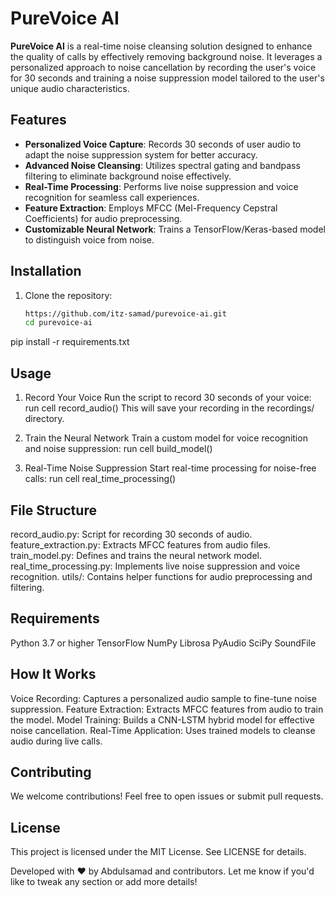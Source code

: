 # PureVoice AI

**PureVoice AI** is a real-time noise cleansing solution designed to enhance the quality of calls by effectively removing background noise. It leverages a personalized approach to noise cancellation by recording the user's voice for 30 seconds and training a noise suppression model tailored to the user's unique audio characteristics.

## Features

- **Personalized Voice Capture**: Records 30 seconds of user audio to adapt the noise suppression system for better accuracy.
- **Advanced Noise Cleansing**: Utilizes spectral gating and bandpass filtering to eliminate background noise effectively.
- **Real-Time Processing**: Performs live noise suppression and voice recognition for seamless call experiences.
- **Feature Extraction**: Employs MFCC (Mel-Frequency Cepstral Coefficients) for audio preprocessing.
- **Customizable Neural Network**: Trains a TensorFlow/Keras-based model to distinguish voice from noise.

## Installation

1. Clone the repository:
   ```bash
   https://github.com/itz-samad/purevoice-ai.git
   cd purevoice-ai

pip install -r requirements.txt



## Usage

1. Record Your Voice
Run the script to record 30 seconds of your voice:
run cell record_audio()
This will save your recording in the recordings/ directory.

2. Train the Neural Network
Train a custom model for voice recognition and noise suppression:
run cell build_model()

3. Real-Time Noise Suppression
Start real-time processing for noise-free calls:
run cell real_time_processing()

## File Structure
record_audio.py: Script for recording 30 seconds of audio.
feature_extraction.py: Extracts MFCC features from audio files.
train_model.py: Defines and trains the neural network model.
real_time_processing.py: Implements live noise suppression and voice recognition.
utils/: Contains helper functions for audio preprocessing and filtering.

## Requirements
Python 3.7 or higher
TensorFlow
NumPy
Librosa
PyAudio
SciPy
SoundFile



## How It Works
Voice Recording: Captures a personalized audio sample to fine-tune noise suppression.
Feature Extraction: Extracts MFCC features from audio to train the model.
Model Training: Builds a CNN-LSTM hybrid model for effective noise cancellation.
Real-Time Application: Uses trained models to cleanse audio during live calls.

## Contributing
We welcome contributions! Feel free to open issues or submit pull requests.

## License
This project is licensed under the MIT License. See LICENSE for details.

Developed with ❤️ by Abdulsamad and contributors.
Let me know if you'd like to tweak any section or add more details!
